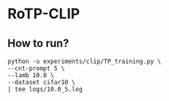# RoTP-CLIP

## How to run?

```
python -u experiments/clip/TP_training.py \
--cnt-prompt 5 \
--lamb 10.0 \
--dataset cifar10 \
| tee logs/10.0_5.log
```

